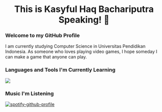 <h1 align="center">This is Kasyful Haq Bachariputra Speaking! 🐍 </h1>
<h3>Welcome to my GitHub Profile</h3>

I am currently studying Computer Science in Universitas Pendidikan Indonesia. As someone who loves playing video games, I hope someday I can make a game that anyone can play.

<h3 align="left">Languages and Tools I'm Currently Learning</h3>
<p align="left">
  <a href="https://skillicons.dev">
    <img src="https://skillicons.dev/icons?i=c,cpp,python,godot,java,ruby,javascript" />
  </a>
</p>

<!-- Music Section -->
### Music I'm Listening
[![spotify-github-profile](https://spotify-github-profile.kittinanx.com/api/view?uid=317fszah6us247sjjfkt5jvbsfu4&cover_image=true&theme=default&show_offline=false&background_color=121212&interchange=false)](https://github.com/kittinan/spotify-github-profile)
